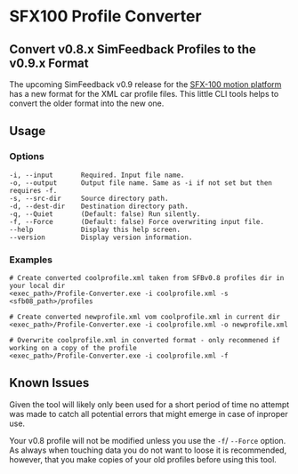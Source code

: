 # SFX100 Profile Converter

## Convert v0.8.x SimFeedback Profiles to the v0.9.x Format

The upcoming SimFeedback v0.9 release for the [SFX-100 motion platform](https://opensfx.com/) 
has a new format for the XML car profile files. 
This little CLI tools helps to convert the older format into the new one.

## Usage

### Options

    -i, --input       Required. Input file name.
    -o, --output      Output file name. Same as -i if not set but then requires -f.
    -s, --src-dir     Source directory path.
    -d, --dest-dir    Destination directory path.
    -q, --Quiet       (Default: false) Run silently.
    -f, --Force       (Default: false) Force overwriting input file.
    --help            Display this help screen.
    --version         Display version information.

### Examples

    # Create converted coolprofile.xml taken from SFBv0.8 profiles dir in your local dir
    <exec_path>/Profile-Converter.exe -i coolprofile.xml -s <sfb08_path>/profiles
    
    # Create converted newprofile.xml vom coolprofile.xml in current dir
    <exec_path>/Profile-Converter.exe -i coolprofile.xml -o newprofile.xml
    
    # Overwrite coolprofile.xml in converted format - only recommened if working on a copy of the profile
    <exec_path>/Profile-Converter.exe -i coolprofile.xml -f

## Known Issues

Given the tool will likely only been used for a short period of time no attempt was made to catch all potential errors
that might emerge in case of inproper use.

Your v0.8 profile will not be modified unless you use the `-f`/ `--Force` option. As always when touching data you 
do not want to loose it is recommended, however, that you make copies of your old profiles before using this tool.


